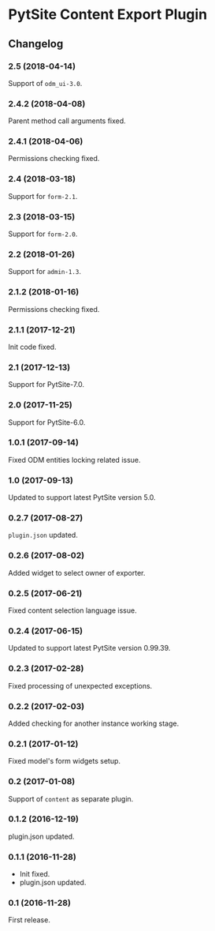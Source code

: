 # PytSite Content Export Plugin


## Changelog


### 2.5 (2018-04-14)

Support of `odm_ui-3.0`.


### 2.4.2 (2018-04-08)

Parent method call arguments fixed.


### 2.4.1 (2018-04-06)

Permissions checking fixed.


### 2.4 (2018-03-18)

Support for `form-2.1`.


### 2.3 (2018-03-15)

Support for `form-2.0`.


### 2.2 (2018-01-26)

Support for `admin-1.3`.


### 2.1.2 (2018-01-16)

Permissions checking fixed.


### 2.1.1 (2017-12-21)

Init code fixed.


### 2.1 (2017-12-13)

Support for PytSite-7.0.


### 2.0 (2017-11-25)

Support for PytSite-6.0.


### 1.0.1 (2017-09-14)

Fixed ODM entities locking related issue.


### 1.0 (2017-09-13)

Updated to support latest PytSite version 5.0.


### 0.2.7 (2017-08-27)

`plugin.json` updated.


### 0.2.6 (2017-08-02)

Added widget to select owner of exporter.


### 0.2.5 (2017-06-21)

Fixed content selection language issue.


### 0.2.4 (2017-06-15)

Updated to support latest PytSite version 0.99.39.


### 0.2.3 (2017-02-28)

Fixed processing of unexpected exceptions.


### 0.2.2 (2017-02-03)

Added checking for another instance working stage.


### 0.2.1 (2017-01-12)

Fixed model's form widgets setup.


### 0.2 (2017-01-08)

Support of `content` as separate plugin.


### 0.1.2 (2016-12-19)

plugin.json updated.


### 0.1.1 (2016-11-28)

- Init fixed.
- plugin.json updated.


### 0.1 (2016-11-28)

First release.
